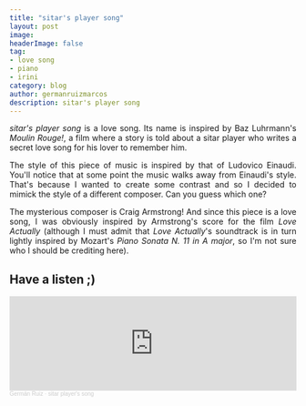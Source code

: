 ```yaml
---
title: "sitar's player song"
layout: post
image:  
headerImage: false
tag:
- love song
- piano
- irini
category: blog
author: germanruizmarcos
description: sitar's player song
---
```


<p style='text-align: justify;'><em>sitar's player song</em> is a love song. Its name is inspired by Baz Luhrmann's <em>Moulin Rouge!</em>, a film where a story is told about a sitar player who writes a secret love song for his lover to remember him.</p>

<p style='text-align: justify;'>The style of this piece of music is inspired by that of Ludovico Einaudi. You'll notice that at some point the music walks away from Einaudi's style. That's because I wanted to create some contrast and so I decided to mimick the style of a different composer. Can you guess which one?</p>

<p style='text-align: justify;'>The mysterious composer is Craig Armstrong! And since this piece is a love song, I was obviously inspired by Armstrong's score for the film <em>Love Actually</em> (although I must admit that <em>Love Actually</em>'s soundtrack is in turn lightly inspired by Mozart's <em>Piano Sonata N. 11 in A major</em>, so I'm not sure who I should be crediting here).</p>

## Have a listen ;)

<iframe width="100%" height="166" scrolling="no" frameborder="no" allow="autoplay" src="https://w.soundcloud.com/player/?url=https%3A//api.soundcloud.com/tracks/1299408637%3Fsecret_token%3Ds-2nmcdUv9NiI&color=%2318db37&auto_play=false&hide_related=false&show_comments=true&show_user=true&show_reposts=false&show_teaser=true"></iframe><div style="font-size: 10px; color: #cccccc;line-break: anywhere;word-break: normal;overflow: hidden;white-space: nowrap;text-overflow: ellipsis; font-family: Interstate,Lucida Grande,Lucida Sans Unicode,Lucida Sans,Garuda,Verdana,Tahoma,sans-serif;font-weight: 100;"><a href="https://soundcloud.com/german-ruiz-115551229" title="Germán Ruiz" target="_blank" style="color: #cccccc; text-decoration: none;">Germán Ruiz</a> · <a href="https://soundcloud.com/german-ruiz-115551229/sitar-players-song/s-2nmcdUv9NiI" title="sitar player&#x27;s song" target="_blank" style="color: #cccccc; text-decoration: none;">sitar player&#x27;s song</a></div>